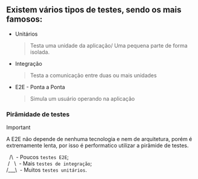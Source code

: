 ## Existem vários tipos de testes, sendo os mais famosos:

- Unitários
    > Testa uma unidade da aplicação/ Uma pequena parte de forma isolada.
- Integração
    > Testa a comunicação entre duas ou mais unidades
- E2E - Ponta a Ponta
    > Simula um usuário operando na aplicação

### Pirâmidade de testes 
> [!IMPORTANT]
> A E2E não depende de nenhuma tecnologia e nem de arquitetura, porém é extremamente lenta, por isso é performatico utilizar a pirâmide de testes. 

 &nbsp;&nbsp;/\ &nbsp;- Poucos `testes E2E`;                    
&nbsp;/ &nbsp;&nbsp;\ &nbsp;- Mais `testes de integração`;                 
/___\ &nbsp;- Muitos `testes unitários`.            

